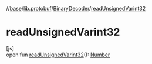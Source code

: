 //[base](../../../index.md)/[lib.protobuf](../index.md)/[BinaryDecoder](index.md)/[readUnsignedVarint32](read-unsigned-varint32.md)

# readUnsignedVarint32

[js]\
open fun [readUnsignedVarint32](read-unsigned-varint32.md)(): [Number](https://kotlinlang.org/api/latest/jvm/stdlib/kotlin/-number/index.html)
